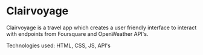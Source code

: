 # Clairvoyage
Clairvoyage is a travel app which creates a user friendly interface to interact with endpoints from Foursquare and OpenWeather API's.
<p>Technologies used: HTML, CSS, JS, API's </p>
